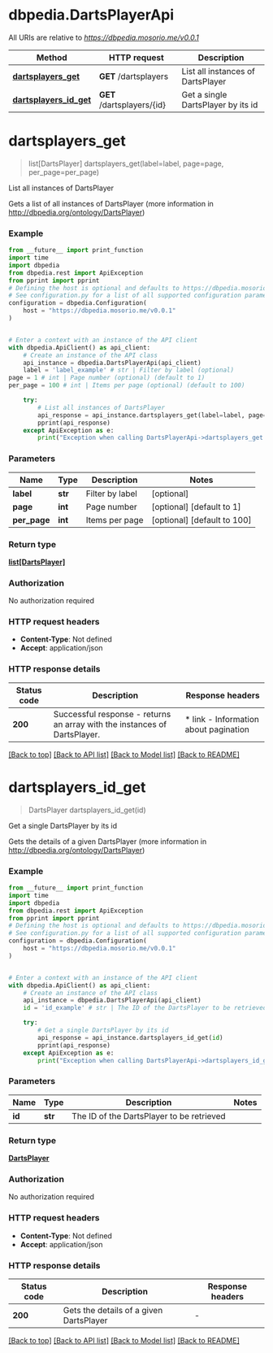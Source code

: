 # dbpedia.DartsPlayerApi

All URIs are relative to *https://dbpedia.mosorio.me/v0.0.1*

Method | HTTP request | Description
------------- | ------------- | -------------
[**dartsplayers_get**](DartsPlayerApi.md#dartsplayers_get) | **GET** /dartsplayers | List all instances of DartsPlayer
[**dartsplayers_id_get**](DartsPlayerApi.md#dartsplayers_id_get) | **GET** /dartsplayers/{id} | Get a single DartsPlayer by its id


# **dartsplayers_get**
> list[DartsPlayer] dartsplayers_get(label=label, page=page, per_page=per_page)

List all instances of DartsPlayer

Gets a list of all instances of DartsPlayer (more information in http://dbpedia.org/ontology/DartsPlayer)

### Example

```python
from __future__ import print_function
import time
import dbpedia
from dbpedia.rest import ApiException
from pprint import pprint
# Defining the host is optional and defaults to https://dbpedia.mosorio.me/v0.0.1
# See configuration.py for a list of all supported configuration parameters.
configuration = dbpedia.Configuration(
    host = "https://dbpedia.mosorio.me/v0.0.1"
)


# Enter a context with an instance of the API client
with dbpedia.ApiClient() as api_client:
    # Create an instance of the API class
    api_instance = dbpedia.DartsPlayerApi(api_client)
    label = 'label_example' # str | Filter by label (optional)
page = 1 # int | Page number (optional) (default to 1)
per_page = 100 # int | Items per page (optional) (default to 100)

    try:
        # List all instances of DartsPlayer
        api_response = api_instance.dartsplayers_get(label=label, page=page, per_page=per_page)
        pprint(api_response)
    except ApiException as e:
        print("Exception when calling DartsPlayerApi->dartsplayers_get: %s\n" % e)
```

### Parameters

Name | Type | Description  | Notes
------------- | ------------- | ------------- | -------------
 **label** | **str**| Filter by label | [optional] 
 **page** | **int**| Page number | [optional] [default to 1]
 **per_page** | **int**| Items per page | [optional] [default to 100]

### Return type

[**list[DartsPlayer]**](DartsPlayer.md)

### Authorization

No authorization required

### HTTP request headers

 - **Content-Type**: Not defined
 - **Accept**: application/json

### HTTP response details
| Status code | Description | Response headers |
|-------------|-------------|------------------|
**200** | Successful response - returns an array with the instances of DartsPlayer. |  * link - Information about pagination <br>  |

[[Back to top]](#) [[Back to API list]](../README.md#documentation-for-api-endpoints) [[Back to Model list]](../README.md#documentation-for-models) [[Back to README]](../README.md)

# **dartsplayers_id_get**
> DartsPlayer dartsplayers_id_get(id)

Get a single DartsPlayer by its id

Gets the details of a given DartsPlayer (more information in http://dbpedia.org/ontology/DartsPlayer)

### Example

```python
from __future__ import print_function
import time
import dbpedia
from dbpedia.rest import ApiException
from pprint import pprint
# Defining the host is optional and defaults to https://dbpedia.mosorio.me/v0.0.1
# See configuration.py for a list of all supported configuration parameters.
configuration = dbpedia.Configuration(
    host = "https://dbpedia.mosorio.me/v0.0.1"
)


# Enter a context with an instance of the API client
with dbpedia.ApiClient() as api_client:
    # Create an instance of the API class
    api_instance = dbpedia.DartsPlayerApi(api_client)
    id = 'id_example' # str | The ID of the DartsPlayer to be retrieved

    try:
        # Get a single DartsPlayer by its id
        api_response = api_instance.dartsplayers_id_get(id)
        pprint(api_response)
    except ApiException as e:
        print("Exception when calling DartsPlayerApi->dartsplayers_id_get: %s\n" % e)
```

### Parameters

Name | Type | Description  | Notes
------------- | ------------- | ------------- | -------------
 **id** | **str**| The ID of the DartsPlayer to be retrieved | 

### Return type

[**DartsPlayer**](DartsPlayer.md)

### Authorization

No authorization required

### HTTP request headers

 - **Content-Type**: Not defined
 - **Accept**: application/json

### HTTP response details
| Status code | Description | Response headers |
|-------------|-------------|------------------|
**200** | Gets the details of a given DartsPlayer |  -  |

[[Back to top]](#) [[Back to API list]](../README.md#documentation-for-api-endpoints) [[Back to Model list]](../README.md#documentation-for-models) [[Back to README]](../README.md)

